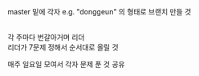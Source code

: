 master 밑에 각자 e.g. "donggeun" 의 형태로 브랜치 만들 것<br><br>

각 주마다 번갈아거며 리더<br>
리더가 7문제 정해서 순서대로 올릴 것<br>

매주 일요일 모여서 각자 문제 푼 것 공유
